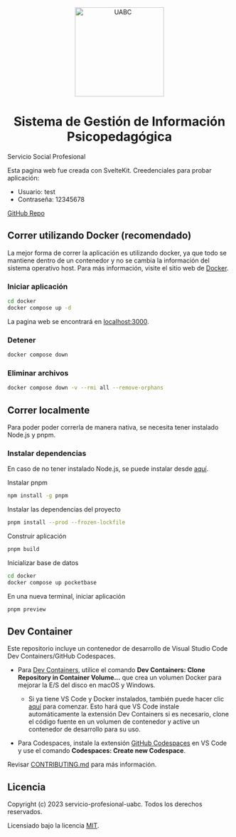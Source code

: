 <div align="center">
<img src="https://comunicacioninstitucional.uabc.mx/sites/default/files/inline-images/escudo-actualizado-2022.png" alt="UABC" width="200"/>

 <h1>Sistema de Gestión de Información Psicopedagógica</h1>
</div>

Servicio Social Profesional

Esta pagina web fue creada con SvelteKit. Creedenciales para probar aplicación:

- Usuario: test
- Contraseña: 12345678

[GitHub Repo](https://github.com/servicio-profesional-uabc/sigep-ads)

## Correr utilizando Docker (recomendado)

La mejor forma de correr la aplicación es utilizando docker, ya que todo se mantiene dentro de un contenedor y no se cambia la información del sistema operativo host. Para más información, visite el sitio web de [Docker](https://docs.docker.com/get-started/).

### Iniciar aplicación

```bash
cd docker
docker compose up -d
```

La pagina web se encontrará en [localhost:3000](http://localhost:3000).

### Detener

```bash
docker compose down
```

### Eliminar archivos

```bash
docker compose down -v --rmi all --remove-orphans
```

## Correr localmente

Para poder poder correrla de manera nativa, se necesita tener instalado Node.js y pnpm.

### Instalar dependencias

En caso de no tener instalado Node.js, se puede instalar desde [aquí](https://nodejs.org/en/download/).

Instalar pnpm

```bash
npm install -g pnpm
```

Instalar las dependencias del proyecto

```bash
pnpm install --prod --frozen-lockfile
```

Construir aplicación
```bash
pnpm build
```

Inicializar base de datos

```bash
cd docker
docker compose up pocketbase
```

En una nueva terminal, iniciar aplicación

```bash
pnpm preview
```

## Dev Container

Este repositorio incluye un contenedor de desarrollo de Visual Studio Code Dev Containers/GitHub Codespaces.

- Para [Dev Containers](https://aka.ms/vscode-remote/download/containers), utilice el comando **Dev Containers: Clone Repository in Container Volume...** que crea un volumen Docker para mejorar la E/S del disco en macOS y Windows.

  - Si ya tiene VS Code y Docker instalados, también puede hacer clic [aquí](https://vscode.dev/redirect?url=vscode://ms-vscode-remote.remote-containers/cloneInVolume?url=https://github.com/microsoft/vscode) para comenzar. Esto hará que VS Code instale automáticamente la extensión Dev Containers si es necesario, clone el código fuente en un volumen de contenedor y active un contenedor de desarrollo para su uso.

- Para Codespaces, instale la extensión [GitHub Codespaces](https://marketplace.visualstudio.com/items?itemName=GitHub.codespaces) en VS Code y use el comando **Codespaces: Create new Codespace**.

Revisar [CONTRIBUTING.md](CONTRIBUTING.md) para más información.

## Licencia

Copyright (c) 2023 servicio-profesional-uabc. Todos los derechos reservados.

Licensiado bajo la licencia [MIT](LICENSE).
